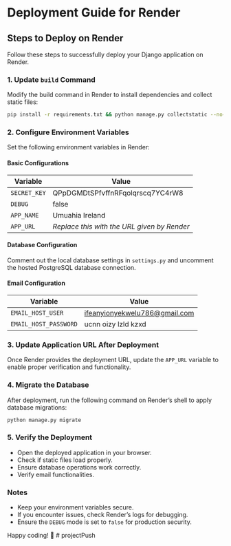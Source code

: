 # Deployment Guide for Render

## Steps to Deploy on Render

Follow these steps to successfully deploy your Django application on Render.

### 1. Update `build` Command

Modify the build command in Render to install dependencies and collect static files:

```sh
pip install -r requirements.txt && python manage.py collectstatic --no-input
```

### 2. Configure Environment Variables

Set the following environment variables in Render:

#### **Basic Configurations**

| Variable     | Value                                       |
| ------------ | ------------------------------------------- |
| `SECRET_KEY` | QPpDGMDtSPfvffnRFqolqrscq7YC4rW8            |
| `DEBUG`      | false                                       |
| `APP_NAME`   | Umuahia Ireland                             |
| `APP_URL`    | _Replace this with the URL given by Render_ |

#### **Database Configuration**

Comment out the local database settings in `settings.py` and uncomment the hosted PostgreSQL database connection.

#### **Email Configuration**

| Variable              | Value                         |
| --------------------- | ----------------------------- |
| `EMAIL_HOST_USER`     | ifeanyionyekwelu786@gmail.com |
| `EMAIL_HOST_PASSWORD` | ucnn oizy lzld kzxd           |

### 3. Update Application URL After Deployment

Once Render provides the deployment URL, update the `APP_URL` variable to enable proper verification and functionality.

### 4. Migrate the Database

After deployment, run the following command on Render’s shell to apply database migrations:

```sh
python manage.py migrate
```

### 5. Verify the Deployment

- Open the deployed application in your browser.
- Check if static files load properly.
- Ensure database operations work correctly.
- Verify email functionalities.

### Notes

- Keep your environment variables secure.
- If you encounter issues, check Render’s logs for debugging.
- Ensure the `DEBUG` mode is set to `false` for production security.

Happy coding! 🚀
#   p r o j e c t P u s h  
 